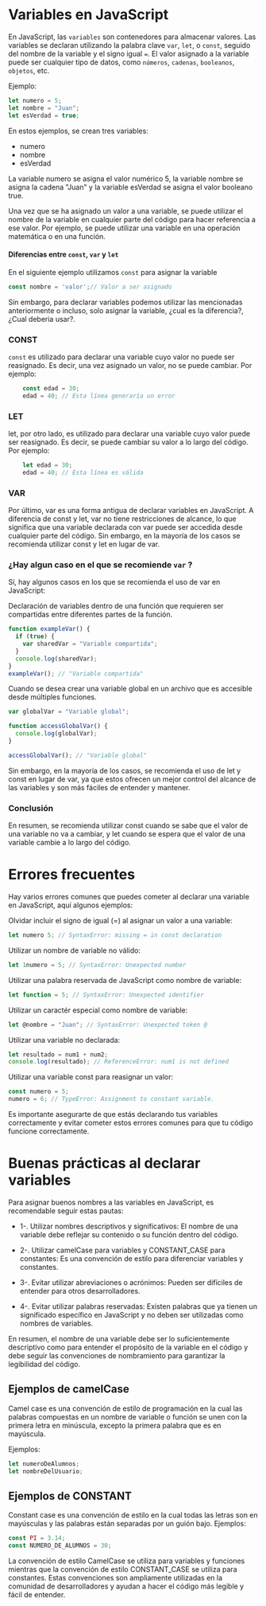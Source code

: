 # Variables en JavaScript
En JavaScript, las `variables` son contenedores para almacenar valores. Las variables se declaran utilizando la palabra clave `var`, `let`, o `const`, seguido del nombre de la variable y el signo igual `=`. El valor asignado a la variable puede ser cualquier tipo de datos, como `números`, `cadenas`, `booleanos`, `objetos`, etc.

Ejemplo:
```javascript
let numero = 5;
let nombre = "Juan";
let esVerdad = true;
```

En estos ejemplos, se crean tres variables: 
* numero
* nombre
* esVerdad

La variable numero se asigna el valor numérico 5, la variable nombre se asigna la cadena "Juan" y la variable esVerdad se asigna el valor booleano true.

Una vez que se ha asignado un valor a una variable, se puede utilizar el nombre de la variable en cualquier parte del código para hacer referencia a ese valor. Por ejemplo, se puede utilizar una variable en una operación matemática o en una función.

#### Diferencias entre `const`, `var` y `let`
En el siguiente ejemplo utilizamos `const` para asignar la variable
```javascript
const nombre = 'valor';// Valor a ser asignado
```
Sin embargo, para declarar variables podemos utilizar las mencionadas anteriormente o incluso, solo asignar la variable, ¿cual es la diferencia?, ¿Cual deberia usar?.
### CONST
`const` es utilizado para declarar una variable cuyo valor no puede ser reasignado. Es decir, una vez asignado un valor, no se puede cambiar. Por ejemplo:

```javascript
    const edad = 30;
    edad = 40; // Esta línea generaría un error
```

### LET
let, por otro lado, es utilizado para declarar una variable cuyo valor puede ser reasignado. Es decir, se puede cambiar su valor a lo largo del código. Por ejemplo:
```javascript
    let edad = 30;
    edad = 40; // Esta línea es válida
```

### VAR
Por último, var es una forma antigua de declarar variables en JavaScript. A diferencia de const y let, var no tiene restricciones de alcance, lo que significa que una variable declarada con var puede ser accedida desde cualquier parte del código. Sin embargo, en la mayoría de los casos se recomienda utilizar const y let en lugar de var.

### ¿Hay algun caso en el que se recomiende `var` ?
Sí, hay algunos casos en los que se recomienda el uso de var en JavaScript:

Declaración de variables dentro de una función que requieren ser compartidas entre diferentes partes de la función.
```javascript
function exampleVar() {
  if (true) {
    var sharedVar = "Variable compartida";
  }
  console.log(sharedVar);
}
exampleVar(); // "Variable compartida"
```

Cuando se desea crear una variable global en un archivo que es accesible desde múltiples funciones.
```javascript
var globalVar = "Variable global";

function accessGlobalVar() {
  console.log(globalVar);
}

accessGlobalVar(); // "Variable global"
```
Sin embargo, en la mayoría de los casos, se recomienda el uso de let y const en lugar de var, ya que estos ofrecen un mejor control del alcance de las variables y son más fáciles de entender y mantener.
### Conclusión
En resumen, se recomienda utilizar const cuando se sabe que el valor de una variable no va a cambiar, y let cuando se espera que el valor de una variable cambie a lo largo del código.

# Errores frecuentes

Hay varios errores comunes que puedes cometer al declarar una variable en JavaScript, aquí algunos ejemplos:

Olvidar incluir el signo de igual (=) al asignar un valor a una variable:
```javascript
let numero 5; // SyntaxError: missing = in const declaration
```
Utilizar un nombre de variable no válido:
```javascript
let 1numero = 5; // SyntaxError: Unexpected number
```
Utilizar una palabra reservada de JavaScript como nombre de variable:
```javascript
let function = 5; // SyntaxError: Unexpected identifier
```
Utilizar un caractér especial como nombre de variable:
```javascript
let @nombre = "Juan"; // SyntaxError: Unexpected token @
```
Utilizar una variable no declarada:
```javascript
let resultado = num1 + num2;
console.log(resultado); // ReferenceError: num1 is not defined
```
Utilizar una variable const para reasignar un valor:
```javascript
const numero = 5;
numero = 6; // TypeError: Assignment to constant variable.
```
Es importante asegurarte de que estás declarando tus variables correctamente y evitar cometer estos errores comunes para que tu código funcione correctamente.

# Buenas prácticas al declarar variables
Para asignar buenos nombres a las variables en JavaScript, es recomendable seguir estas pautas:

* 1-. Utilizar nombres descriptivos y significativos: El nombre de una variable debe reflejar su contenido o su función dentro del código.

* 2-. Utilizar camelCase para variables y CONSTANT_CASE para constantes: Es una convención de estilo para diferenciar variables y constantes.

* 3-. Evitar utilizar abreviaciones o acrónimos: Pueden ser difíciles de entender para otros desarrolladores.

* 4-. Evitar utilizar palabras reservadas: Existen palabras que ya tienen un significado específico en JavaScript y no deben ser utilizadas como nombres de variables.

En resumen, el nombre de una variable debe ser lo suficientemente descriptivo como para entender el propósito de la variable en el código y debe seguir las convenciones de nombramiento para garantizar la legibilidad del código.

## Ejemplos de camelCase
Camel case es una convención de estilo de programación en la cual las palabras compuestas en un nombre de variable o función se unen con la primera letra en minúscula, excepto la primera palabra que es en mayúscula.

Ejemplos:

```javascript
let numeroDeAlumnos;
let nombreDelUsuario;
```
## Ejemplos de CONSTANT
Constant case es una convención de estilo en la cual todas las letras son en mayúsculas y las palabras están separadas por un guión bajo.
Ejemplos:
```javascript
const PI = 3.14;
const NUMERO_DE_ALUMNOS = 30;
```
La convención de estilo CamelCase se utiliza para variables y funciones mientras que la convención de estilo CONSTANT_CASE se utiliza para constantes. Estas convenciones son ampliamente utilizadas en la comunidad de desarrolladores y ayudan a hacer el código más legible y fácil de entender.